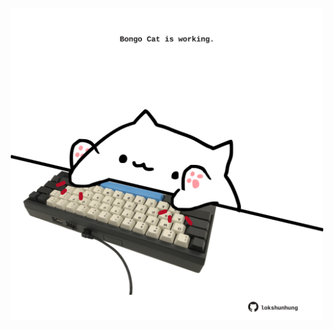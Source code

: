 <!-- built at 14/11/2022, 03:28:20 UTC -->
<p align="center">
  <img width="500" height="500" src="./ReadmeImage.svg">
</p>
